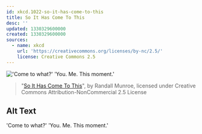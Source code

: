```yaml
---
id: xkcd.1022-so-it-has-come-to-this
title: So It Has Come To This
desc: ''
updated: 1330329600000
created: 1330329600000
sources:
  - name: xkcd
    url: 'https://creativecommons.org/licenses/by-nc/2.5/'
    license: Creative Commons 2.5
---
```

!['Come to what?' 'You. Me. This moment.'](https://imgs.xkcd.com/comics/so_it_has_come_to_this.png)
> "[So It Has Come To This](https://xkcd.com/1022/)", by Randall Munroe, licensed under Creative Commons Attribution-NonCommercial 2.5 License

## Alt Text
'Come to what?' 'You. Me. This moment.'
